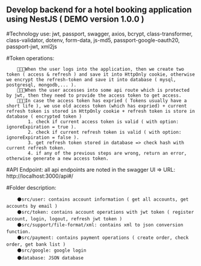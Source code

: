 ## Develop backend for a hotel booking application using NestJS ( DEMO version 1.0.0 )

#Technology use: jwt, passport, swagger, axios, bcrypt, class-transformer, class-validator, dotenv, form-data, js-md5, passport-google-oauth20, passport-jwt, xml2js

#Token operations: 

        🧑🏻‍💼When the user logs into the application, then we create two token ( access & refresh ) and save it into HttpOnly cookie, otherwise we encrypt the refresh-token and save it into database ( mysql, postgresql, mongodb,... ).
        🧑🏻‍💼When the user accesses into some api route which is protected by jwt, then they need to provide the access token to get access.
        🧑🏻‍💼In case the access token has expried ( Tokens usually have a short life ), we use old access token (which has expried) + current refresh token is stored in HttpOnly cookie + refresh token is store in database ( encrypted token ) 
            1. check if current access token is valid ( with option: ignoreExpiration = true ).
            2. check if current refresh token is valid ( with option: ignoreExpiration = false ).
            3. get refresh token stored in database => check hash with current refresh token.
            4. if any of the previous steps are wrong, return an error, otherwise generate a new access token.

#API Endpoint: all  api endpoints are noted in the swagger UI => URL: http://localhost:3000/api#/

#Folder description:
    
        ⚫️src/user: contains account information ( get all accounts, get accounts by email )
        ⚫️src/token: contains account operations with jwt token ( register account, login, logout, refresh jwt token )
        ⚫️src/support/file-format/xml: contains xml to json conversion function.
        ⚫️src/payment: contains payment operations ( create order, check order, get bank list )
        ⚫️src/google: google login
        ⚫️database: JSON database

